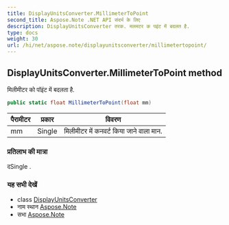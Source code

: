 ```yaml
---
title: DisplayUnitsConverter.MillimeterToPoint
second_title: Aspose.Note .NET API संदर्भ के लिए
description: DisplayUnitsConverter तरक. मलमटर क पइंट में बदलत है.
type: docs
weight: 30
url: /hi/net/aspose.note/displayunitsconverter/millimetertopoint/
---
```

## DisplayUnitsConverter.MillimeterToPoint method

मिलीमीटर को पॉइंट में बदलता है.

```csharp
public static float MillimeterToPoint(float mm)
```

| पैरामीटर | प्रकार | विवरण |
| --- | --- | --- |
| mm | Single | मिलीमीटर में कनवर्ट किया जाने वाला मान. |

### प्रतिलाभ की मात्रा

दSingle .

### यह सभी देखें

* class [DisplayUnitsConverter](../)
* नाम स्थान [Aspose.Note](../../displayunitsconverter/)
* सभा [Aspose.Note](../../../)


